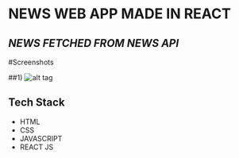 # NEWS WEB APP MADE IN REACT


## _NEWS FETCHED FROM NEWS API_



#Screenshots

##1)
![alt tag](https://user-images.githubusercontent.com/65165139/132254879-f80ee6ee-d7ca-4451-9632-102363e644e0.png)


## Tech Stack

- HTML
- CSS
- JAVASCRIPT
- REACT JS

